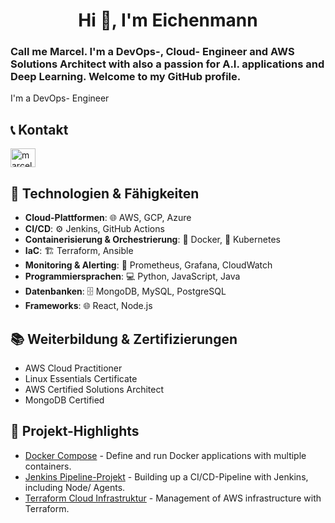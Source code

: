 <h1 align="center">Hi 👋, I'm Eichenmann</h1>
<h3 align="left">Call me Marcel. I'm a DevOps-, Cloud- Engineer and AWS Solutions Architect with also a passion for A.I. applications and Deep Learning. 
Welcome to my GitHub profile.</h3>

I'm a DevOps- Engineer</a>

## 📞 Kontakt
<p align="left">
<a href="https://www.linkedin.com/in/marcel-wollmann/" target="blank"><img align="center" src="https://raw.githubusercontent.com/rahuldkjain/github-profile-readme-generator/master/src/images/icons/Social/linked-in-alt.svg" alt="marcelwollmann" height="30" width="40" /></a>
</p>

## 🌌 Technologien & Fähigkeiten
- **Cloud-Plattformen**: 🌐 AWS, GCP, Azure
- **CI/CD**: ⚙️ Jenkins, GitHub Actions
- **Containerisierung & Orchestrierung**: 🐳 Docker, 🌊 Kubernetes
- **IaC**: 🏗️ Terraform, Ansible
- **Monitoring & Alerting**: 🔭 Prometheus, Grafana, CloudWatch
- **Programmiersprachen**: 💻 Python, JavaScript, Java
- **Datenbanken**: 🗄 MongoDB, MySQL, PostgreSQL
- **Frameworks**: 🌐 React, Node.js

## 📚 Weiterbildung & Zertifizierungen
- AWS Cloud Practitioner
- Linux Essentials Certificate
- AWS Certified Solutions Architect
- MongoDB Certified

## 💼 Projekt-Highlights
- [Docker Compose](https://github.com/Eichenmann/Ue103_docker-compose) - Define and run Docker applications with multiple containers.
- [Jenkins Pipeline-Projekt](https://github.com/Eichenmann/jenkins_pipeline) - Building up a CI/CD-Pipeline with Jenkins, including Node/ Agents.
- [Terraform Cloud Infrastruktur](https://github.com/Eichenmann/Terraform_Module) - Management of AWS infrastructure with Terraform.